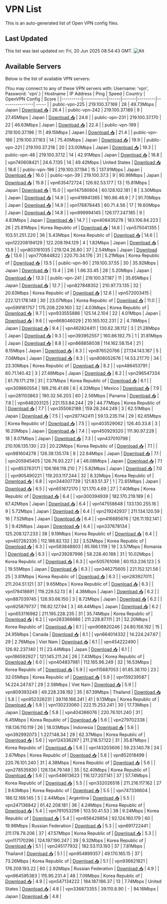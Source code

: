 # VPN List

This is an auto-generated list of Open VPN config files.

## Last Updated

This list was last updated on: Fri, 20 Jun 2025 08:54:43 GMT.
![Alt](https://repobeats.axiom.co/api/embed/186b98318ef1479477931607c1ad7d823f12451f.svg "Repobeats analytics image")

## Available Servers

Below is the list of available VPN servers:

(You may connect to any of these VPN servers with: Username: 'vpn', Password: 'vpn'.)
| Hostname | IP Address | Ping | Speed | Country | OpenVPN Config | Score |
|----------|------------|------|-------|---------|----------------| ----- |
| public-vpn-225 | 219.100.37.169 | 28 | 49.73Mbps | Japan | [Download 📥](./configs/server_0_JP.ovpn) | 26.4 |
| public-vpn-242 | 219.100.37.189 | 9 | 27.45Mbps | Japan | [Download 📥](./configs/server_1_JP.ovpn) | 24.6 |
| public-vpn-231 | 219.100.37.170 | 22 | 46.63Mbps | Japan | [Download 📥](./configs/server_2_JP.ovpn) | 22.4 |
| public-vpn-199 | 219.100.37.196 | 11 | 49.15Mbps | Japan | [Download 📥](./configs/server_3_JP.ovpn) | 21.4 |
| public-vpn-186 | 219.100.37.163 | 14 | 75.40Mbps | Japan | [Download 📥](./configs/server_4_JP.ovpn) | 19.9 |
| public-vpn-221 | 219.100.37.218 | 20 | 23.00Mbps | Japan | [Download 📥](./configs/server_5_JP.ovpn) | 19.3 |
| public-vpn-48 | 219.100.37.12 | 14 | 42.91Mbps | Japan | [Download 📥](./configs/server_6_JP.ovpn) | 18.8 |
| vpn740608421 | 24.6.7.135 | 14 | 49.42Mbps | United States | [Download 📥](./configs/server_7_US.ovpn) | 18.6 |
| public-vpn-196 | 219.100.37.194 | 15 | 137.91Mbps | Japan | [Download 📥](./configs/server_8_JP.ovpn) | 16.0 |
| public-vpn-39 | 219.100.37.3 | 9 | 90.98Mbps | Japan | [Download 📥](./configs/server_9_JP.ovpn) | 15.8 |
| vpn635472724 | 126.92.53.177 | 13 | 15.81Mbps | Japan | [Download 📥](./configs/server_10_JP.ovpn) | 15.0 |
| vpn147580804 | 60.128.102.181 | 8 | 3.30Mbps | Japan | [Download 📥](./configs/server_11_JP.ovpn) | 14.9 |
| vpn419941365 | 160.86.46.9 | 7 | 91.70Mbps | Japan | [Download 📥](./configs/server_12_JP.ovpn) | 14.9 |
| vpn176878445 | 60.71.4.56 | 17 | 19.60Mbps | Japan | [Download 📥](./configs/server_13_JP.ovpn) | 14.8 |
| vpn999994145 | 126.177.247.185 | 9 | 4.83Mbps | Japan | [Download 📥](./configs/server_14_JP.ovpn) | 14.7 |
| vpn408435278 | 183.106.84.223 | 26 | 25.81Mbps | Korea Republic of | [Download 📥](./configs/server_15_KR.ovpn) | 14.6 |
| vpn575041355 | 103.51.251.220 | 36 | 5.43Mbps | Korea Republic of | [Download 📥](./configs/server_16_KR.ovpn) | 14.6 |
| vpn122208194129 | 122.208.194.129 | 4 | 1.82Mbps | Japan | [Download 📥](./configs/server_17_JP.ovpn) | 13.8 |
| vpn803161035 | 219.124.26.80 | 37 | 2.54Mbps | Japan | [Download 📥](./configs/server_18_JP.ovpn) | 13.6 |
| vpn770844822 | 220.70.34.176 | 31 | 5.21Mbps | Korea Republic of | [Download 📥](./configs/server_19_KR.ovpn) | 13.5 |
| public-vpn-90 | 219.100.37.55 | 30 | 35.92Mbps | Japan | [Download 📥](./configs/server_20_JP.ovpn) | 13.4 |
| 2i6 | 1.66.33.45 | 28 | 5.20Mbps | Japan | [Download 📥](./configs/server_21_JP.ovpn) | 13.3 |
| public-vpn-241 | 219.100.37.187 | 11 | 35.65Mbps | Japan | [Download 📥](./configs/server_22_JP.ovpn) | 12.7 |
| vpn827848352 | 210.97.73.135 | 32 | 20.63Mbps | Korea Republic of | [Download 📥](./configs/server_23_KR.ovpn) | 12.6 |
| vpn572003415 | 222.121.178.149 | 30 | 23.07Mbps | Korea Republic of | [Download 📥](./configs/server_24_KR.ovpn) | 11.0 |
| vpn599181757 | 175.208.229.160 | 32 | 4.03Mbps | Korea Republic of | [Download 📥](./configs/server_25_KR.ovpn) | 9.7 |
| vpn933555886 | 125.14.2.104 | 22 | 4.01Mbps | Japan | [Download 📥](./configs/server_26_JP.ovpn) | 9.6 |
| vpn668046029 | 210.165.102.231 | 2 | 4.78Mbps | Japan | [Download 📥](./configs/server_27_JP.ovpn) | 9.4 |
| vpn462824411 | 130.62.38.112 | 3 | 21.28Mbps | Japan | [Download 📥](./configs/server_28_JP.ovpn) | 9.3 |
| vpn393952557 | 160.86.192.75 | 1 | 31.81Mbps | Japan | [Download 📥](./configs/server_29_JP.ovpn) | 8.8 |
| vpn868858038 | 114.162.58.154 | 21 | 8.15Mbps | Japan | [Download 📥](./configs/server_30_JP.ovpn) | 8.3 |
| vpn876520766 | 27.134.143.167 | 5 | 7.08Mbps | Japan | [Download 📥](./configs/server_31_JP.ovpn) | 8.3 |
| vpn808052676 | 14.53.217.70 | 34 | 23.30Mbps | Korea Republic of | [Download 📥](./configs/server_32_KR.ovpn) | 8.2 |
| vpn486453791 | 60.71.140.42 | 3 | 27.48Mbps | Japan | [Download 📥](./configs/server_33_JP.ovpn) | 8.2 |
| vpn296547334 | 61.79.171.219 | 31 | 7.37Mbps | Korea Republic of | [Download 📥](./configs/server_34_KR.ovpn) | 8.1 |
| vpn309860554 | 189.216.41.66 | 6 | 4.33Mbps | Mexico | [Download 📥](./configs/server_35_MX.ovpn) | 7.9 |
| vpn281103863 | 190.32.56.203 | 60 | 2.56Mbps | Panama | [Download 📥](./configs/server_36_PA.ovpn) | 7.8 |
| vpn648203125 | 221.153.84.244 | 29 | 44.77Mbps | Korea Republic of | [Download 📥](./configs/server_37_KR.ovpn) | 7.7 |
| vpn355062188 | 159.28.244.249 | 3 | 62.51Mbps | Japan | [Download 📥](./configs/server_38_JP.ovpn) | 7.5 |
| vpn297742411 | 59.13.235.114 | 29 | 62.65Mbps | Korea Republic of | [Download 📥](./configs/server_39_KR.ovpn) | 7.5 |
| vpn403529062 | 126.40.33.8 | 3 | 16.20Mbps | Japan | [Download 📥](./configs/server_40_JP.ovpn) | 7.4 |
| vpn450929320 | 111.90.97.228 | 18 | 8.07Mbps | Japan | [Download 📥](./configs/server_41_JP.ovpn) | 7.3 |
| vpn437010798 | 210.106.135.130 | 23 | 20.22Mbps | Korea Republic of | [Download 📥](./configs/server_42_KR.ovpn) | 7.1 |
| vpn981604278 | 126.38.135.174 | 8 | 22.64Mbps | Japan | [Download 📥](./configs/server_43_JP.ovpn) | 7.1 |
| vpn205945405 | 126.76.93.227 | 4 | 46.08Mbps | Japan | [Download 📥](./configs/server_44_JP.ovpn) | 7.1 |
| vpn853763171 | 106.168.118.210 | 7 | 5.82Mbps | Japan | [Download 📥](./configs/server_45_JP.ovpn) | 7.0 |
| vpn905490221 | 119.203.117.244 | 32 | 8.32Mbps | Korea Republic of | [Download 📥](./configs/server_46_KR.ovpn) | 6.8 |
| vpn344007739 | 121.83.51.37 | 1 | 72.65Mbps | Japan | [Download 📥](./configs/server_47_JP.ovpn) | 6.5 |
| vpn651672170 | 121.170.4.69 | 27 | 7.40Mbps | Korea Republic of | [Download 📥](./configs/server_48_KR.ovpn) | 6.4 |
| vpn300394939 | 182.170.219.189 | 6 | 67.42Mbps | Japan | [Download 📥](./configs/server_49_JP.ovpn) | 6.4 |
| vpn147558648 | 133.130.255.16 | 9 | 5.72Mbps | Japan | [Download 📥](./configs/server_50_JP.ovpn) | 6.4 |
| vpn219242937 | 211.134.120.59 | 16 | 7.52Mbps | Japan | [Download 📥](./configs/server_51_JP.ovpn) | 6.4 |
| vpn416685676 | 126.11.192.141 | 5 | 9.42Mbps | Japan | [Download 📥](./configs/server_52_JP.ovpn) | 6.4 |
| vpn337678134 | 125.208.127.233 | 38 | 9.19Mbps | Korea Republic of | [Download 📥](./configs/server_53_KR.ovpn) | 6.4 |
| vpn407262335 | 112.186.82.132 | 32 | 3.52Mbps | Korea Republic of | [Download 📥](./configs/server_54_KR.ovpn) | 6.3 |
| vpn583848803 | 85.186.1.119 | 19 | 3.57Mbps | Romania | [Download 📥](./configs/server_55_RO.ovpn) | 6.3 |
| vpn239287996 | 58.228.40.188 | 31 | 10.02Mbps | Korea Republic of | [Download 📥](./configs/server_56_KR.ovpn) | 6.3 |
| vpn505761098 | 60.153.236.123 | 5 | 19.55Mbps | Japan | [Download 📥](./configs/server_57_JP.ovpn) | 6.3 |
| vpn346275605 | 221.152.121.56 | 25 | 3.81Mbps | Korea Republic of | [Download 📥](./configs/server_58_KR.ovpn) | 6.3 |
| vpn283927011 | 211.204.51.121 | 37 | 9.65Mbps | Korea Republic of | [Download 📥](./configs/server_59_KR.ovpn) | 6.3 |
| vpn178418891 | 119.229.52.13 | 8 | 4.38Mbps | Japan | [Download 📥](./configs/server_60_JP.ovpn) | 6.2 |
| vpn887039745 | 126.93.66.150 | 3 | 8.72Mbps | Japan | [Download 📥](./configs/server_61_JP.ovpn) | 6.2 |
| vpn925879737 | 116.82.127.94 | 3 | 46.44Mbps | Japan | [Download 📥](./configs/server_62_JP.ovpn) | 6.2 |
| vpn653116982 | 211.195.228.235 | 31 | 35.74Mbps | Korea Republic of | [Download 📥](./configs/server_63_KR.ovpn) | 6.2 |
| vpn283366686 | 211.228.87.111 | 31 | 52.20Mbps | Korea Republic of | [Download 📥](./configs/server_64_KR.ovpn) | 6.1 |
| vpn908820246 | 24.80.156.192 | 15 | 24.95Mbps | Canada | [Download 📥](./configs/server_65_CA.ovpn) | 6.1 |
| vpn664014332 | 14.224.247.67 | 29 | 2.76Mbps | Viet Nam | [Download 📥](./configs/server_66_VN.ovpn) | 6.1 |
| vpn454222490 | 126.92.237.140 | 11 | 23.44Mbps | Japan | [Download 📥](./configs/server_67_JP.ovpn) | 6.1 |
| vpn186592927 | 121.145.211.24 | 26 | 7.43Mbps | Korea Republic of | [Download 📥](./configs/server_68_KR.ovpn) | 6.0 |
| vpn404837981 | 112.165.96.249 | 32 | 16.53Mbps | Korea Republic of | [Download 📥](./configs/server_69_KR.ovpn) | 5.9 |
| vpn115687053 | 61.85.38.110 | 23 | 32.05Mbps | Korea Republic of | [Download 📥](./configs/server_70_KR.ovpn) | 5.9 |
| vpn159239587 | 14.224.247.67 | 29 | 2.58Mbps | Viet Nam | [Download 📥](./configs/server_71_VN.ovpn) | 5.9 |
| vpn809393249 | 49.228.238.192 | 35 | 67.39Mbps | Thailand | [Download 📥](./configs/server_72_TH.ovpn) | 5.8 |
| vpn952326231 | 39.116.166.241 | 41 | 9.13Mbps | Korea Republic of | [Download 📥](./configs/server_73_KR.ovpn) | 5.8 |
| vpn130233060 | 222.15.253.241 | 30 | 17.73Mbps | Japan | [Download 📥](./configs/server_74_JP.ovpn) | 5.8 |
| vpn404386076 | 220.76.101.240 | 31 | 6.45Mbps | Korea Republic of | [Download 📥](./configs/server_75_KR.ovpn) | 5.6 |
| vpn279702338 | 118.136.110.119 | 26 | 18.03Mbps | Indonesia | [Download 📥](./configs/server_76_ID.ovpn) | 5.6 |
| vpn392992073 | 1.227.148.34 | 29 | 62.37Mbps | Korea Republic of | [Download 📥](./configs/server_77_KR.ovpn) | 5.6 |
| vpn124336297 | 211.218.57.122 | 31 | 35.87Mbps | Korea Republic of | [Download 📥](./configs/server_78_KR.ovpn) | 5.6 |
| vpn143203606 | 59.23.140.78 | 24 | 2.67Mbps | Korea Republic of | [Download 📥](./configs/server_79_KR.ovpn) | 5.6 |
| vpn852018499 | 220.76.101.240 | 31 | 4.38Mbps | Korea Republic of | [Download 📥](./configs/server_80_KR.ovpn) | 5.6 |
| vpn278535830 | 128.134.79.148 | 35 | 52.40Mbps | Korea Republic of | [Download 📥](./configs/server_81_KR.ovpn) | 5.6 |
| vpn548613623 | 116.127.207.141 | 37 | 57.74Mbps | Korea Republic of | [Download 📥](./configs/server_82_KR.ovpn) | 5.5 |
| vpn332026518 | 211.216.117.162 | 27 | 9.63Mbps | Korea Republic of | [Download 📥](./configs/server_83_KR.ovpn) | 5.5 |
| vpn747336604 | 186.12.169.145 | 5 | 2.44Mbps | Argentina | [Download 📥](./configs/server_84_AR.ovpn) | 5.5 |
| vpn247136842 | 61.42.208.181 | 36 | 4.24Mbps | Korea Republic of | [Download 📥](./configs/server_85_KR.ovpn) | 5.4 |
| vpn791053298 | 103.50.41.53 | 38 | 9.24Mbps | Korea Republic of | [Download 📥](./configs/server_86_KR.ovpn) | 5.4 |
| vpn656429854 | 92.124.160.179 | 60 | 19.98Mbps | Russian Federation | [Download 📥](./configs/server_87_RU.ovpn) | 5.3 |
| vpn691722441 | 211.178.79.206 | 37 | 47.57Mbps | Korea Republic of | [Download 📥](./configs/server_88_KR.ovpn) | 5.3 |
| vpn117170296 | 124.197.190.247 | 39 | 9.32Mbps | Korea Republic of | [Download 📥](./configs/server_89_KR.ovpn) | 5.1 |
| vpn245177932 | 182.53.113.193 | 37 | 7.81Mbps | Thailand | [Download 📥](./configs/server_90_TH.ovpn) | 5.1 |
| vpn954899357 | 49.170.165.15 | 37 | 73.26Mbps | Korea Republic of | [Download 📥](./configs/server_91_KR.ovpn) | 5.1 |
| vpn936621821 | 176.209.193.22 | 60 | 2.92Mbps | Russian Federation | [Download 📥](./configs/server_92_RU.ovpn) | 4.9 |
| vpn964595363 | 115.95.231.4 | 48 | 7.09Mbps | Korea Republic of | [Download 📥](./configs/server_93_KR.ovpn) | 4.9 |
| vpn547134222 | 184.187.186.37 | 13 | 7.74Mbps | United States | [Download 📥](./configs/server_94_US.ovpn) | 4.8 |
| vpn336873355 | 39.110.8.90 | - | 94.16Mbps | Japan | [Download 📥](./configs/server_95_JP.ovpn) | 4.8 |
